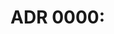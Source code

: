 # ADR 0000: <title>

## Status
Proposed

## Context
<What problem are we solving?>

## Decision
<What option did we choose and why?>

## Consequences
<Trade-offs, risks, follow-ups>
